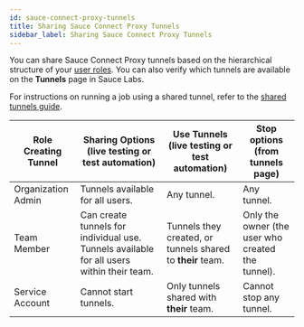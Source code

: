 ```yaml
---
id: sauce-connect-proxy-tunnels
title: Sharing Sauce Connect Proxy Tunnels
sidebar_label: Sharing Sauce Connect Proxy Tunnels
---
```


You can share Sauce Connect Proxy tunnels based on the hierarchical structure of your [user roles](/basics/acct-team-mgmt/managing-user-info/#user-roles). You can also verify which tunnels are available on the **Tunnels** page in Sauce Labs.

For instructions on running a job using a shared tunnel, refer to the [shared tunnels guide](/secure-connections/sauce-connect-5/quickstart/#shared-tunnels).

| Role Creating Tunnel | Sharing Options (live testing or test automation)                                         | Use Tunnels (live testing or test automation)              | Stop options (from tunnels page)                  |
| -------------------- | ----------------------------------------------------------------------------------------- | ---------------------------------------------------------- | ------------------------------------------------- |
| Organization Admin   | Tunnels available for all users.                                                          | Any tunnel.                                                | Any tunnel.                                       |
| Team Member          | Can create tunnels for individual use. Tunnels available for all users within their team. | Tunnels they created, or tunnels shared to **their** team. | Only the owner (the user who created the tunnel). |
| Service Account      | Cannot start tunnels.                                                                     | Only tunnels shared with **their** team.                   | Cannot stop any tunnel.                           |
